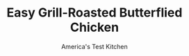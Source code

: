 ---
layout: ../../layouts/MarkdownPostLayout.astro
title: Easy Grill-Roasted Butterflied Chicken
author: America's Test Kitchen
pubDate: 2023-03-15
description: "Grilling a whole chicken can produce uneven results. We wanted a level playing field."
image_url: https://res.cloudinary.com/hksqkdlah/image/upload/ar_1:1,c_fill,dpr_2.0,f_auto,fl_lossy.progressive.strip_profile,g_faces:auto,q_auto:low,w_344/36069_sfs-grilled-butterflied-chicken-8
tags: ["Main Courses","Chicken","Grilling & Barbecue"]
calories: 2719
protein: 57
carbohydrates: 4
fats: 
fiber: 
ingredients: ["1 (4-pound), whole chicken, giblets discarded","2 (12-inch) wooden, skewers","1 tablespoon, packed light brown sugar","2 teaspoons, kosher salt","2 teaspoons, pepper"]
serves: 4
time: "2 hours, plus 1 hour brining"
instructions: ["Place chicken, breast side down, on cutting board. Using kitchen shears, cut through bones on either side of backbone; discard backbone. Flip chicken over and press on breastbone to flatten. Tuck wingtips underneath. Insert 1 skewer down length of chicken through thickest part of breast and into and through drumstick. Repeat with second skewer on other half of chicken.","Combine sugar, salt, and pepper in bowl. Rub mixture evenly over skin side of chicken. Transfer chicken, skin side up, to plate and refrigerate, uncovered, for at least 1 hour or up to 24 hours.","FOR A CHARCOAL GRILL: Open bottom vent completely. Light large chimney starter mounded with charcoal briquettes (7 quarts). When top coals are partially covered with ash, pour evenly over half of grill. Set cooking grate in place, cover, and open lid vent completely. Heat grill until hot, about 5 minutes.","FOR A GAS GRILL: Turn all burners to high, cover, and heat grill until hot, about 15 minutes. Leave primary burner on high and turn off other burner(s). (Adjust primary burner [or, if using three-burner grill, primary burner and second burner] as needed to maintain grill temperature around 400 degrees.)","Clean and oil cooking grate. Place chicken, skin side up, on cooler side of grill with skewers parallel to fire. Cover (position lid vent over chicken if using charcoal) and cook until breasts register 160 degrees and thighs register 175 degrees, about 1 hour, rotating chicken halfway through cooking.","Transfer chicken, skin side up, to carving board; tent with aluminum foil; and let rest for 15 minutes. Remove skewers and carve chicken. Serve."]
nutrition: ["606 mg Potassium","455 mg Phosphorus","43 mg Calcium","2 mg Iron","64 mg Magnesium","1066 mg Sodium","4 mg Zinc","46 g Fat","20 mg Niacin (B3)","19 g Monounsaturated","9 g Polyunsaturated","4 mg Vitamin C","231 mg Cholesterol","13 g Saturated","18 µg Folate (food)","3 g Sugars","7 µg Vitamin K","203 g Water","4 g Carbs","18 µg Folate equivalent (total)","57 g Protein","1 mg Vitamin B6","126 µg Vitamin A","679 kcal Energy","3 g Sugars, added","2719 calories"]
notes: "Threading two wooden skewers through the breasts and drumsticks keeps the chicken intact during cooking. Serve the chicken with Red Chimichurri Sauce."
---